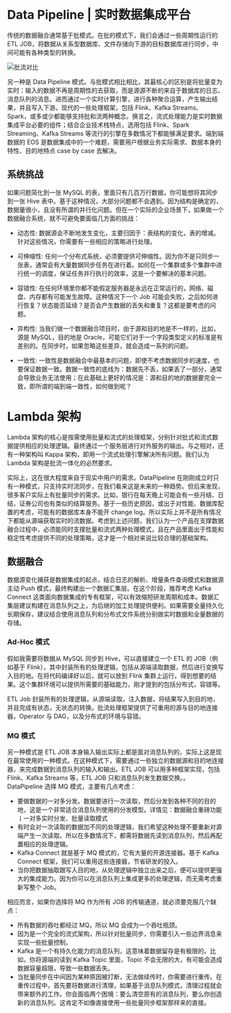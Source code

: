 # Data Pipeline | 实时数据集成平台

传统的数据融合通常基于批模式。在批的模式下，我们会通过一些周期性运行的 ETL JOB，将数据从关系型数据库、文件存储向下游的目标数据库进行同步，中间可能有各种类型的转换。

![批流对比](https://tva4.sinaimg.cn/large/005R6Otmgy1g7b1zsx4q3j30ni0d6wfe.jpg)

另一种是 Data Pipeline 模式。与批模式相比相比，其最核心的区别是将批量变为实时：输入的数据不再是周期性的去获取，而是源源不断的来自于数据库的日志、消息队列的消息。进而通过一个实时计算引擎，进行各种聚合运算，产生输出结果，并且写入下游。现代的一些处理框架，包括 Flink、Kafka Streams、Spark，或多或少都能够支持批和流两种概念。换言之，流式处理能力是实时数据集成平台必要的组件；结合企业技术栈特点，选用包括 Flink、Spark Streaming、Kafka Streams 等流行的引擎在多数情况下都能够满足要求。端到端数据的 EOS 是数据集成中的一个难题，需要用户根据业务实际需求、数据本身的特性、目的地特点 case by case 去解决。

## 系统挑战

如果问题简化到一张 MySQL 的表，里面只有几百万行数据，你可能想将其同步到一张 Hive 表中。基于这种情况，大部分问题都不会遇到。因为结构是确定的，数据量很小，且没有所谓的并行化问题。但在一个实际的企业场景下，如果做一个数据融合系统，就不可避免要面临几方面的挑战：

- 动态性: 数据源会不断地发生变化，主要归因于：表结构的变化，表的增减。针对这些情况，你需要有一些相应的策略进行处理。

- 可伸缩性: 任何一个分布式系统，必须要提供可伸缩性。因为你不是只同步一张表，通常会有大量数据同步任务在进行着。如何在一个集群或多个集群中进行统一的调度，保证任务并行执行的效率，这是一个要解决的基本问题。

- 容错性: 在任何环境里你都不能假定服务器是永远在正常运行的，网络、磁盘、内存都有可能发生故障。这种情况下一个 Job 可能会失败，之后如何进行恢复？状态能否延续？是否会产生数据的丢失和重复？这都是要考虑的问题。

- 异构性: 当我们做一个数据融合项目时，由于源和目的地是不一样的，比如，源是 MySQL，目的地是 Oracle，可能它们对于一个字段类型定义的标准是有差别的。在同步时，如果忽略这些差异，就会造成一系列的问题。

- 一致性: 一致性是数据融合中最基本的问题，即使不考虑数据同步的速度，也要保证数据一致。数据一致性的底线为：数据先不丢，如果丢了一部分，通常会导致业务无法使用；在此基础上更好的情况是：源和目的地的数据要完全一致，即所谓的端到端一致性，如何做到呢？

# Lambda 架构

Lambda 架构的核心是按需使用批量和流式的处理框架，分别针对批式和流式数据提供相应的处理逻辑。最终通过一个服务层进行对外服务的输出。与之相对，还有一种架构叫 Kappa 架构，即用一个流式处理引擎解决所有问题。我们认为 Lambda 架构是批流一体化的必然要求。

实际上，这在很大程度来自于现实中用户的需求。DataPipeline 在刚刚成立时只有一种模式，只支持实时流同步，在我们看来这是未来的一种趋势。但后来发现，很多客户实际上有批量同步的需求。比如，银行在每天晚上可能会有一些月结、日结，证券公司也有类似的结算服务。基于一些历史原因，或出于对性能、数据库配置的考虑，可能有的数据库本身不能开 change log。所以实际上并不是所有情况下都能从源端获取实时的流数据。考虑到上述问题，我们认为一个产品在支撑数据融合过程中，必须能同时支撑批量和流式两种处理模式，且在产品里面出于性能和稳定性考虑提供不同的处理策略，这才是一个相对来说比较合理的基础架构。

## 数据融合

数据源变化捕获是数据集成的起点，结合日志的解析、增量条件查询模式和数据源主动 Push 模式，最终构建出一个数据汇集层。在这个阶段，推荐考虑 Kafka Connect 这类面向数据集成的专有框架，可以有效缩短研发周期和成本。数据汇集层建议构建在消息队列之上，为后继的加工处理提供便利。如果需要全量持久化长期保存，建议结合使用消息队列和分布式文件系统分别做实时数据和全量数据的存储。

### Ad-Hoc 模式

假如我需要将数据从 MySQL 同步到 Hive，可以直接建立一个 ETL 的 JOB（例如基于 Flink），其中封装所有的处理逻辑，包括从源端读取数据，然后进行变换写入目的地。在将代码编译好以后，就可以放到 Flink 集群上运行，得到想要的结果。这个集群环境可以提供所需要的基础能力，刚才提到的包括分布式，容错等。

ETL Job 封装所有的处理逻辑，从源端读取，注入数据，将结果写入到目的地，并且完成有状态，无状态的转换。批流处理框架提供了可重用的源与目的地连接器，Operator 与 DAG，以及分布式的环境与容错。

### MQ 模式

另一种模式是 ETL JOB 本身输入输出实际上都是面对消息队列的，实际上这是现在最常使用的一种模式。在这种模式下，需要通过一些独立的数据源和目的地连接器，来完成数据到消息队列的输入和输出。ETL JOB 可以用多种框架实现，包括 Flink、Kafka Streams 等，ETL JOB 只和消息队列发生数据交换。。DataPipeline 选择 MQ 模式，主要有几点考虑：

- 要做数据的一对多分发。数据要进行一次读取，然后分发到各种不同的目的地，这是一个非常适合消息队列使用的分发模型。详情见：数据融合重磅功能丨一对多实时分发、批量读取模式
- 有时会对一次读取的数据加不同的处理逻辑，我们希望这种处理不要重新对源端产生一次读取。所以在多数情况下，都需将数据先读到消息队列，然后再配置相应的处理逻辑。
- Kafka Connect 就是基于 MQ 模式的，它有大量的开源连接器。基于 Kafka Connect 框架，我们可以重用这些连接器，节省研发的投入。
- 当你把数据抽取跟写入目的地，从处理逻辑中独立出来之后，便可以提供更强大的集成能力。因为你可以在消息队列上集成更多的处理逻辑，而无需考虑重新写整个 Job。

相应而言，如果你选择将 MQ 作为所有 JOB 的传输通道，就必须要克服几个缺点：

- 所有数据的吞吐都经过 MQ，所以 MQ 会成为一个吞吐瓶颈。
- 因为是一个完全的流式架构，所以针对批量同步，你需要引入一些边界消息来实现一些批量控制。
- Kafka 是一个有持久化能力的消息队列，这意味着数据留存是有极限的。比如，你将源端的读到 Kafka Topic 里面，Topic 不会无限的大，有可能会造成数据容量超限，导致一些数据丢失。
- 当批量同步在中间因为某种原因被打断，无法做续传时，你需要进行重传。在重传过程中，首先要将数据进行清理，如果基于消息队列模式，清理过程就会带来额外的工作。你会面临两个困境：要么清空原有的消息队列，要么你创造新的消息队列。这肯定不如像直接使用一些批量同步框架那样来的直接。

